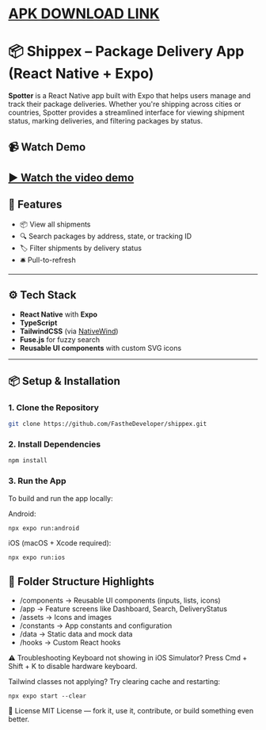 # [APK DOWNLOAD LINK](https://drive.google.com/file/d/11y_C84um4mp_uiJW7Eh8qF-ncI2fSRzS/view?usp=sharing)

# 📦 Shippex – Package Delivery App (React Native + Expo)

**Spotter** is a React Native app built with Expo that helps users manage and track their package deliveries. Whether you're shipping across cities or countries, Spotter provides a streamlined interface for viewing shipment status, marking deliveries, and filtering packages by status.

## 📹 Watch Demo

## [▶️ Watch the video demo](./demo.mp4)

## 🚀 Features

- 📦 View all shipments
- 🔍 Search packages by address, state, or tracking ID
- 🏷️ Filter shipments by delivery status
- 🛎️ Pull-to-refresh

---

## ⚙️ Tech Stack

- **React Native** with **Expo**
- **TypeScript**
- **TailwindCSS** (via [NativeWind](https://www.nativewind.dev/))
- **Fuse.js** for fuzzy search
- **Reusable UI components** with custom SVG icons

---

## 📦 Setup & Installation

### 1. Clone the Repository

```bash
git clone https://github.com/FastheDeveloper/shippex.git
```

### 2. Install Dependencies

```bash
npm install
```

### 3. Run the App

To build and run the app locally:

Android:

```
npx expo run:android
```

iOS (macOS + Xcode required):

```
npx expo run:ios
```

## 📁 Folder Structure Highlights

- /components → Reusable UI components (inputs, lists, icons)
- /app → Feature screens like Dashboard, Search, DeliveryStatus
- /assets → Icons and images
- /constants → App constants and configuration
- /data → Static data and mock data
- /hooks → Custom React hooks

⚠️ Troubleshooting
Keyboard not showing in iOS Simulator? Press Cmd + Shift + K to disable hardware keyboard.

Tailwind classes not applying? Try clearing cache and restarting:

```
npx expo start --clear
```

📜 License
MIT License — fork it, use it, contribute, or build something even better.
